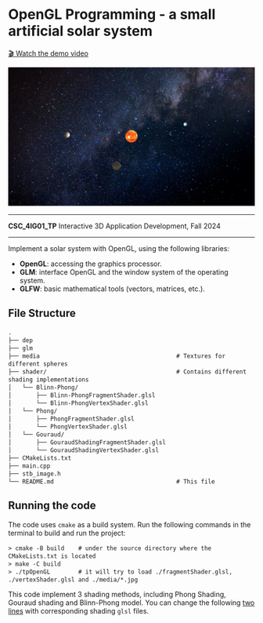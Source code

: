 # OpenGL Programming - a small artificial solar system

[🎬 Watch the demo video](https://github.com/llada60/Artificial-Solar-System/raw/refs/heads/main/media/result.mp4)

![OpenGL Result](media/opengl_result.png)

---

**CSC_4IG01_TP** Interactive 3D Application Development, Fall 2024

---

Implement a solar system with OpenGL, using the following libraries:
- **OpenGL**: accessing the graphics processor.
- **GLM**: interface OpenGL and the window system of the operating system.
- **GLFW**: basic mathematical tools (vectors, matrices, etc.).

## File Structure

```
.
├── dep
├── glm
├── media                                       # Textures for different spheres
├── shader/                                     # Contains different shading implementations
│   └── Blinn-Phong/
│       ├── Blinn-PhongFragmentShader.glsl               
│       └── Blinn-PhongVertexShader.glsl
│   └── Phong/
│       ├── PhongFragmentShader.glsl             
│       └── PhongVertexShader.glsl
│   └── Gouraud/
│       ├── GouraudShadingFragmentShader.glsl
│       └── GouraudShadingVertexShader.glsl
├── CMakeLists.txt
├── main.cpp
├── stb_image.h
└── README.md                                   # This file
```

## Running the code

The code uses `cmake` as a build system. Run the following commands in the terminal to build and run the project:

```
> cmake -B build    # under the source directory where the CMakeLists.txt is located
> make -C build
> ./tpOpenGL        # it will try to load ./fragmentShader.glsl, ./vertexShader.glsl and ./media/*.jpg
```

This code implement 3 shading methods, including Phong Shading, Gouraud shading and Blinn-Phong model. You can change the following [two lines](https://github.com/llada60/Artificial-Solar-System/blob/0c3b34b05653cdca0f1230ef82a5e01a0471d1c8/main.cpp#L500) with corresponding shading `glsl` files.
